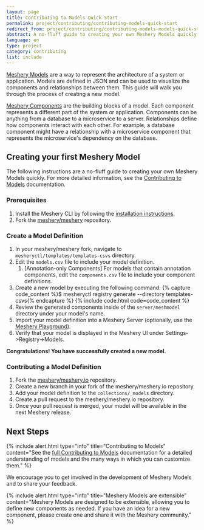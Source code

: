 ```yaml
---
layout: page
title: Contributing to Models Quick Start
permalink: project/contributing/contributing-models-quick-start
redirect_from: project/contributing/contributing-models-models-quick-start/
abstract: A no-fluff guide to creating your own Meshery Models quickly.
language: en
type: project
category: contributing
list: include
---
```


[Meshery Models](/concepts/logical/models) are a way to represent the architecture of a system or application. Models are defined in JSON and can be used to visualize the components and relationships between them. This guide will walk you through the process of creating a new model.

[Meshery Components](/concepts/logical/components) are the building blocks of a model. Each component represents a different part of the system or application. Components can be anything from a database to a microservice to a server. Relationships define how components interact with each other. For example, a database component might have a relationship with a microservice component that represents the microservice's dependency on the database.

## Creating your first Meshery Model

The following instructions are a no-fluff guide to creating your own Meshery Models quickly. For more detailed information, see the [Contributing to Models](/project/contributing/contributing-models) documentation.

### Prerequisites

1. Install the Meshery CLI by following the [installation instructions](https://docs.meshery.io/installation/).
1. Fork the [meshery/meshery](https://github.com/meshery/meshery) repository.

### Create a Model Definition

1. In your meshery/meshery fork, navigate to `mesheryctl/templates/templates-csvs` directory.
2. Edit the `models.csv` file to include your model definition.
   1. [Annotation-only Components] For models that contain annotation components, edit the `components.csv` file to include your component definitions.
3. Create a new model by executing the following command:
   {% capture code_content %}$ mesheryctl registry generate --directory templates-csvs{% endcapture %}
   {% include code.html code=code_content %}
4. Review the generated components inside of the `server/meshmodel` directory under your model's name.
5. Import your model definition into a Meshery Server (optionally, use the [Meshery Playground](https://playground.meshery.io)).
6. Verify that your model is displayed in the Meshery UI under Settings->Registry->Models.

**Congratulations! You have successfully created a new model.**

### Contributing a Model Definition

1. Fork the [meshery/meshery.io](https://github.com/meshery/meshery.io) repository.
1. Create a new branch in your fork of the meshery/meshery.io repository.
1. Add your model definition to the `collections/_models` directory.
1. Create a pull request to the meshery/meshery.io repository.
1. Once your pull request is merged, your model will be available in the next Meshery release.

## Next Steps

{% include alert.html type="info" title="Contributing to Models" content="See the <a href='/project/contributing/contributing-models'>full Contributing to Models</a> documentation for a detailed understanding of models and the many ways in which you can customize them." %}

We encourage you to get involved in the development of Meshery Models and to share your feedback.
  
  {% include alert.html type="info" title="Meshery Models are extensible" content="Meshery Models are designed to be extensible, allowing you to define new components as needed. If you have an idea for a new component, please create one and share it with the Meshery community." %}
